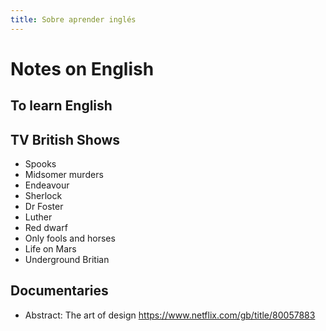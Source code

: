```yaml
---
title: Sobre aprender inglés
---
```


# Notes on English

## To learn English

## TV British Shows

- Spooks
- Midsomer murders
- Endeavour
- Sherlock
- Dr Foster
- Luther
- Red dwarf
- Only fools and horses
- Life on Mars
- Underground Britian

## Documentaries

- Abstract: The art of design <https://www.netflix.com/gb/title/80057883>
